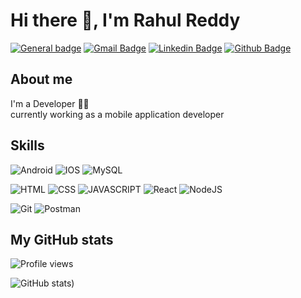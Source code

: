 # Hi there 👋, I'm Rahul Reddy
[![General badge](https://img.shields.io/badge/🔗-Portfolio-<COLOR>.svg)](https://rahulreddy10.netlify.app//) [![Gmail Badge](https://img.shields.io/badge/-rahulreddy1665@gmail.com-c14438?style=flat&logo=Gmail&logoColor=white&link=mailto:rahulreddy1665@gmail.com)](mailto:rahulreddy1665@gmail.com) 
[![Linkedin Badge](https://img.shields.io/badge/-rahul_reddy-0072b1?style=flat&logo=Linkedin&logoColor=white&link=https://www.linkedin.com/in/rahul-reddy-t-v/)](https://www.linkedin.com/in/rahul-reddy-t-v/) 
 [![Github Badge](https://img.shields.io/badge/-rahulreddy1665-grey?style=flat&logo=github&logoColor=white&link=https://github.com//AbhishekBonageri-75)](https://github.com/rahulreddy1665/)



## About me
I'm a Developer 👨‍💻 <br>
currently working as a mobile application developer


## Skills
![Android](https://img.shields.io/badge/Android-3DDC84?style=for-the-badge&logo=android&logoColor=white)
![IOS](https://img.shields.io/badge/Ios-3776AB?style=for-the-badge&logo=python&logoColor=white) 
![MySQL](https://img.shields.io/badge/mysql-%2300f.svg?style=for-the-badge&logo=mysql&logoColor=white) 
 

![HTML](https://img.shields.io/badge/HTML5-E34F26?style=for-the-badge&logo=html5&logoColor=white) 
![CSS](https://img.shields.io/badge/CSS3-1572B6?style=for-the-badge&logo=css3&logoColor=white) 
![JAVASCRIPT](https://img.shields.io/badge/JavaScript-F7DF1E?style=for-the-badge&logo=javascript&logoColor=black)
![React](https://img.shields.io/badge/react-%2320232a.svg?style=for-the-badge&logo=react&logoColor=%2361DAFB) 
![NodeJS](https://img.shields.io/badge/node.js-6DA55F?style=for-the-badge&logo=node.js&logoColor=white) 

![Git](https://img.shields.io/badge/git-%23F05033.svg?style=for-the-badge&logo=git&logoColor=white) 
![Postman](https://img.shields.io/badge/Postman-FF6C37?style=for-the-badge&logo=postman&logoColor=white)



## My GitHub stats
![Profile views](https://gpvc.arturio.dev/AbhishekBonageri-75) 

![GitHub stats](https://github-readme-stats.vercel.app/api?username=rahulreddy1665&show_icons=true&count_private=true))  
<!-- [![Top Langs](https://github-readme-stats.vercel.app/api/top-langs/?username=AbhishekBonageri-75&layout=compact&theme=dracula&custom_title=Linguagens%20mais%20utilizadas)](https://github.com/anuraghazra/github-readme-stats) -->

<!-- ![GitHub Activity Graph](https://activity-graph.herokuapp.com/graph?username=AbhishekBonageri-75)   -->


